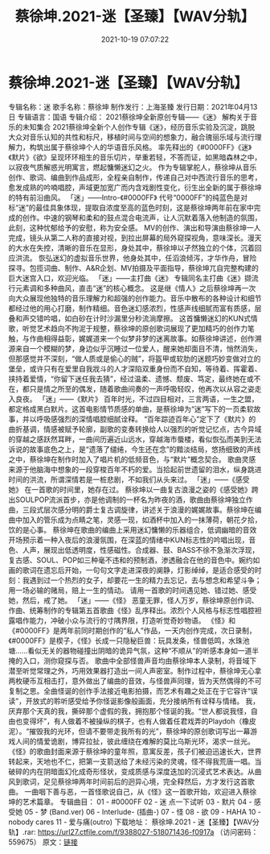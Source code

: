 ﻿---
title: 蔡徐坤.2021-迷【圣臻】【WAV分轨】
date: 2021-10-19 07:07:22
categories: WAV车载音乐、镜像
tags: 华语中文
---
# 蔡徐坤.2021-迷【圣臻】【WAV分轨】

专辑名称：迷
歌手名称：蔡徐坤
制作发行：上海圣臻
发行日期：2021年04月13日
专辑语言：国语
专辑介绍：
2021蔡徐坤全新原创专辑——《迷》
解构关于音乐的未知集合
2021蔡徐坤全新个人创作专辑《迷》，经历音乐实验及沉淀，跳脱大众对音乐认知的共性和标尺，移植时间与空间的想象力，融合瑰丽乐域与流行理解力，构筑出属于蔡徐坤个人的华语音乐风格。
率先释出的《#0000FF》《迷》《默片》《欲》呈现环环相生的音乐切片，举重若轻，不答而证，如黑暗森林之中，以寂夜气质解惑光明寓言，燃起慵懒迷幻之火。
作为专辑掌舵人，蔡徐坤从音乐创作、歌词、编曲到作品成形，全程亲自制作，传递自己对中西流行音乐的思考，愈发成熟的吟喃唱腔，声域更加宽广而内含戏剧性变化，衍生出全新的属于蔡徐坤的特有前沿曲风。
「迷」——Intro-《#0000FF》
代号“0000FF”的纯蓝色是对标“迷”的最佳具象体现，提取自浓度至高的蓝色时刻，这是蔡徐坤两年前在家中完成的创作。中速的钢琴和柔和的鼓点混合电流声，让人沉默着落入他制造的氛围，此刻，这种忧郁给予的安慰，称为安全感。
MV的创作、演出和导演由蔡徐坤一人完成，镜头从第二人称的直接对视，到拉出屏幕的局外窥探视角，意味深长。漫天的大水在失控，清晰的音乐在显形，身处其中，蔡徐坤以孑然独立的个体，沉着回应洪流。
恢弘迷幻的虚拟音乐世界，他身处其中，任滔浪倾泻，才华作舟，冒险探寻。包揽词曲、制作、A&R企划、MV拍摄及平面指导，蔡徐坤兀自完整构建的巨大迷宫入口，欢迎光临。
「迷」——主打曲《迷》
专辑同名主打曲《迷》撷流行元素调和多种曲风，直击“迷”的核心概念。
这是继《情人》之后蔡徐坤再一次向大众展现他独特的音乐理解力和超强的创作能力。音乐中散布的各种设计和细节都经过他的用心打磨，制作精细。音色迷幻感浓烈，性感声线细腻而富有质感，层叠和声交错吟唱，如白砂在计时沙漏里分秒流淌摩擦。
这首慵懒迷幻的KUN式情歌，听觉艺术趋向不拘泥于规整，蔡徐坤的原创歌词展现了更加精巧的创作力笔触，与作曲相得益彰，娓娓道来一个似梦非梦的迷离故事。如蔡徐坤讲述，创作溯源来自一个模糊的梦，身边似乎沉睡过一位爱人，醒来她却面目不清，悄然消失，但那感觉并不深刻，“做人质或是偷心的贼”，将盔甲或软肋的迷题巧妙变做对立的堡垒，或许只有在爱里自我戕斗的人才深陷双重身份而不自知，等待着、挥霍着、挟持着爱情，“你留下迷任我去猜”，经过温柔、遗憾、颓废、笃定，最终她在或不在，都只是情之所至的偶发，随着歌曲间奏的一声呼吸轻叹，他再次以从容之姿走入良夜。
「迷」——《默片》
百年时光，不过四目相对，三言两语，一生之盟，都定格成黑白默片。这首电影情节质感的单曲，是蔡徐坤为“迷”写下的一页柔软故事，并以呼吸感强烈的深情唱腔细腻诠释。
“百年踪迹百年心”定下了《默片》的曲折基调，情感被赋予轮廓，副歌的变奏转换给人以强烈的听觉记忆点，古今异域的穿越之感跃然耳畔，一曲间历遍近山远水，穿越海市蜃楼，看似恢弘而美到无法诉说的故事底色之上，是“遗落了缱绻，今生还在念”的黯淡结局，悠扬细致的声线之中，蔡徐坤在制作时加入了唱片机的低频音色，与“默片”概念契合。
歌曲灵感来源于他脑海中想象的一段穿梭百年不朽的爱。当拾起前世遗留的泪水，纵身跳进时间的洪流，所谓深情若是一桩悲剧，不如我们从头来过。
「迷」——《感受她》
在一首歌的时间里，她存在过。
蔡徐坤以一曲复古浪漫之姿的《感受她》跨出SOULPOP流派首步，亦是他调制的一杯名为昨夜的酒，歌曲由蔡徐坤独立作曲，三段式层次感分明的爵士复古调旋律，讲述关于浪漫的娓娓故事。蔡徐坤在编曲中加入的管乐成为点睛之笔，灵感一现，如酒杯中加入的一抹薄荷，朝花夕拾，饮的是心事。
蔡徐坤在歌曲的编曲上采用迷幻慵懒的乐器组合，低调幽暗的音效开场预示着一种入夜后的浪漫氛围，在深蓝的情绪中KUN标志性的吟唱出现，音色、人声，展现出低透明度，性感磁性。合成器、鼓、BASS不徐不急渐次浮现，复古感、SOUL、POP如三种毫不违和的预制酒，渗透融合在他的音色中。婉约如画的歌词在遗忘后开始，一句句文字走进深夜的阒静，灯影绰绰，是适合感受的时刻：我遇到过一个热烈的女子，却要花一生的精力去忘记，去与想念和希望斗争；用一场必输的赌局，赔上一生的情动。
请用一首歌的时间遇见她、错过她、感受她，然后，戒了她。
「迷」——《怪》
恶童无罪，怪人万岁，蔡徐坤原创作词、作曲、统筹制作的专辑第五首歌曲《怪》乱序释出。浓烈个人风格与标志性唱腔袒露唱作能力，冲破小众与流行的寸隅界限，打造听觉奇妙物语。
《怪》和《#0000FF》是两年前同时期创作的“私人”作品，一天内创作完成，次日录制，《#0000FF》是楔子，《怪》长成一只隐秘巨兽：玩具发条，怪兽低鸣，水珠池塘......看似无关的器物碰撞出阴暗的诡异气氛，这种“不顺从”的听感本身如一道半掩的入口，测你窥探与否。
歌曲中全部怪兽声音均由蔡徐坤本人录制，将音域下潜至听觉常理之外，巧用效果器打造出一间人声密室。制作过程中，蔡徐坤无心拿两枚硬币互相击打，意外做出了编曲的音效，与怪兽声同理，皆为天然偶得的不可复制之思。全曲怪诞的创作手法接近电影拍摄，而艺术有趣之处正在于它容许“误读”，开放式的聆听感受给予你怪诞影像般画面，充分接纳所有诠释与情绪。
我，厌弃那个天真的我，撕碎那个虚假的我，拥抱那个怪诞的我。“世人都说我怪，自由也变得坏”，有人做着不被操纵的棋子，也有人做着任君戏弄的Playdoh（橡皮泥）。“摧毁我的光环，但请不要带走我所有的光”，蔡徐坤的原创歌词写出一幕游戏人间的情爱诡剧，博弈拉扯，彼此缠绕在难解的莫比乌斯光环，渴求一丝光。
《怪》的歌曲封面来源于蔡徐坤的童年照，意寓反差，孩子们被迫迅速长大，世界转起来，天地也不仁，把第一支箭送给了未经污染的灵魂，怪不得我荒唐一唱。当破碎的内在阴暗面幻化成奇形怪状，变成质感与深度迭加的沉浸式艺术表达。从曲风到歌词，足见蔡徐坤两年时间前后的迥异心境，完全释然后，方才发行这首歌曲。
一曲咽下善与恶，一首怪歌说自己，从《怪》这一首歌开始，欢迎进入蔡徐坤的艺术篇章。
专辑曲目：
01 - #0000FF
02 - 迷
点一下试听
03 - 默片
04 - 感受她
05 - 梦 (Band.ver)
06 - Interlude- (插曲-)
07 - 怪
08 - 欲
09 - HAHA
10 - nobody cares
11 - 爱与痛(outro)
下载地址：
蔡徐坤.2021 - 迷【圣臻】【WAV分轨】.rar: https://url27.ctfile.com/f/9388027-518071436-f0917a
（访问密码：559675）
原文：[链接](https://blog.sina.com.cn/s/blog_1647c7e7601030uhx.html)